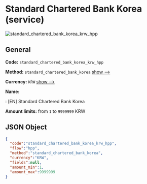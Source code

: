 
# Standard Chartered Bank Korea (service) 
![standard_chartered_bank_korea_krw_hpp](https://static.openfintech.io/payment_methods/standard_chartered_bank_korea_krw_hpp/logo.svg?w=400&c=v0.59.26#w200)  

## General 
 
**Code:** `standard_chartered_bank_korea_krw_hpp` 
 
**Method:** `standard_chartered_bank_korea` 
 [show -->](/payment-methods/standard_chartered_bank_korea/) 
 
**Currency:** `KRW` [show -->](/currencies/KRW/) 
 
**Name:** 
 
:	[EN] Standard Chartered Bank Korea 
 
**Amount limits:** from `1` to `9999999` KRW 

## JSON Object 

```json
{
  "code":"standard_chartered_bank_korea_krw_hpp",
  "flow":"hpp",
  "method":"standard_chartered_bank_korea",
  "currency":"KRW",
  "fields":null,
  "amount_min":1,
  "amount_max":9999999
}
```  
